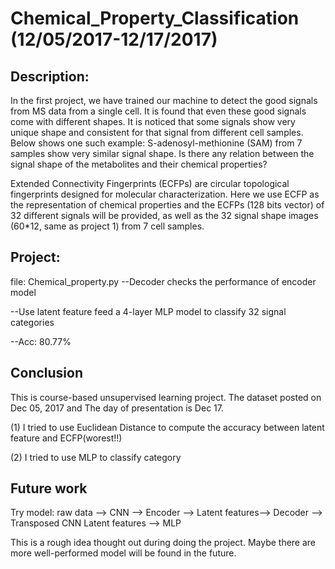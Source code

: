 # Chemical_Property_Classification (12/05/2017-12/17/2017)
## Description:

In the first project, we have trained our machine to detect the good signals from MS data from a single cell. It is found that even these good signals come with different shapes. It is noticed that some signals show very unique shape and consistent for that signal from different cell samples. Below shows one such example: S-adenosyl-methionine (SAM) from 7 samples show very similar signal shape. Is there any relation between the signal shape of the metabolites and their chemical properties?

Extended Connectivity Fingerprints (ECFPs) are circular topological fingerprints designed for molecular characterization. Here we use ECFP as the representation of chemical properties and the ECFPs (128 bits vector) of 32 different signals will be provided, as well as the 32 signal shape images (60*12, same as project 1) from 7 cell samples.

## Project:

file: Chemical_property.py
--Decoder checks the performance of encoder model

--Use latent feature feed a 4-layer MLP model to classify 32 signal categories

--Acc: 80.77%

## Conclusion

This is course-based unsupervised learning project. The dataset posted on Dec 05, 2017 and The day of presentation is Dec 17.

(1) I tried to use Euclidean Distance to compute the accuracy between latent feature and ECFP(worest!!)

(2) I tried to use MLP to classify category

## Future work
Try model: raw data --> CNN --> Encoder --> Latent features--> Decoder --> Transposed CNN 
           Latent features --> MLP 
           
This is a rough idea thought out during doing the project. Maybe there are more well-performed model will be found in the future. 

